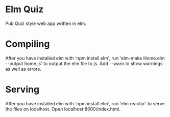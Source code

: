 # Elm Quiz
Pub Quiz style web app written in elm.

# Compiling
After you have installed elm with 'npm install elm', run 'elm-make Home.elm --output home.js' to output the elm file to js. Add --warn to show warnings as well as errors.

# Serving
After you have installed elm with 'npm install elm', run 'elm reactor' to serve the files on localhost. Open localhost:8000/index.html.
